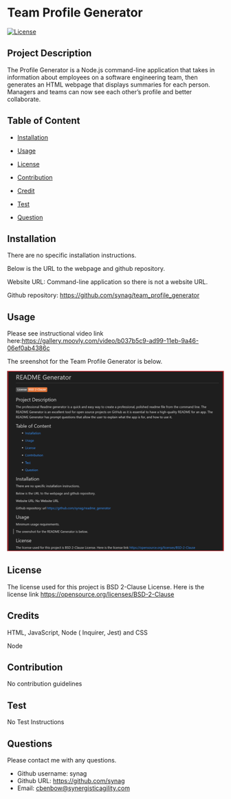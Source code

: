  
# Team Profile Generator  

[![License](https://img.shields.io/badge/License-BSD%202--Clause-orange.svg)](https://opensource.org/licenses/BSD-2-Clause)


## Project Description 
The Profile Generator is a Node.js command-line application that takes in information about employees on a software engineering team, then generates an HTML webpage that displays summaries for each person. Managers and teams can now see each other’s profile and better collaborate. 

## Table of Content

* [Installation](#installation)

* [Usage](#usage)

* [License](#License)

* [Contribution](#Contribution)

* [Credit](#Credits)

* [Test](#Test)

* [Question](#Question) 

## Installation
There are no specific installation instructions.


Below is the URL to the webpage and github repository. 

Website URL: Command-line application so there is not a website URL.

Github repository: https://github.com/synag/team_profile_generator


## Usage
 Please see instructional video link here:https://gallery.moovly.com/video/b037b5c9-ad99-11eb-9a46-06ef0ab4386c 

The sreenshot for the Team Profile Generator is below. 

![Team Profile Generator](./images/screenshot.png)

## License
The license used for this project is BSD 2-Clause License. Here is the license link https://opensource.org/licenses/BSD-2-Clause

## Credits
HTML, JavaScript, Node ( Inquirer, Jest) and CSS

Node

## Contribution
No contribution guidelines

## Test
No Test Instructions

## Questions
Please contact me with any questions.  

* Github username: synag
* Github URL: https://github.com/synag
* Email:  cbenbow@synergisticagility.com 